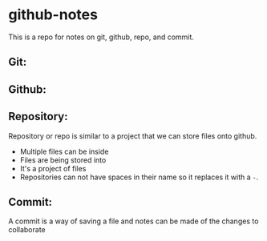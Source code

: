# github-notes
This is a repo for notes on git, github, repo, and commit.
## Git:

## Github:

## Repository:
Repository or repo is similar to a project that we can store files onto github. 
 * Multiple files can be inside
 * Files are being stored into
 * It's a project of files
 * Repositories can not have spaces in their name so it replaces it with a `-`.
## Commit:
A commit is a way of saving a file and notes can be made of the changes to collaborate 
